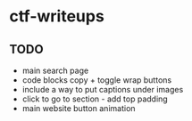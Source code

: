 # ctf-writeups

## TODO

- main search page
- code blocks copy + toggle wrap buttons
- include a way to put captions under images
- click to go to section - add top padding
- main website button animation
